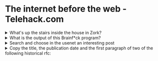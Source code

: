 # The internet before the web - Telehack.com
<details><summary>What's up the stairs inside the house in Zork?</summary>
<p>
Attic
There is a square brick here which feels like clay.
A large coil of rope is lying in the corner.
On a table is a nasty-looking knife.

![image](https://user-images.githubusercontent.com/84192821/214419105-d13039f2-3319-488d-94a1-a5d3ba8cf7a7.png)
![image (1)](https://user-images.githubusercontent.com/84192821/214419137-30350d71-b226-4221-b34c-88a3d661b656.png)
![image (2)](https://user-images.githubusercontent.com/84192821/214419216-f4925974-cdc6-47c4-941f-34acdda88ef2.png)
</p>
</details>

<details><summary>What is the output of this Brainf*ck program?</summary>
<p>
++++++++++[>+++++++>++++++++++>+++>+<<<<-]>++.>+.+++++++..+++.>++.<<+++++++++++++++.>.+++.------.--------.>+.>.
Hello World!

![image (3)](https://user-images.githubusercontent.com/84192821/214429724-487e57c7-6a63-4743-914d-acb1db3f0515.png)
</p>
</details>

<details><summary>Search and choose in the usenet an interesting post</summary>
<p>
Subject: mi and virtual functions/ambiguity

![image (4)](https://user-images.githubusercontent.com/84192821/214430714-d29efa16-1659-4187-b740-ac452e417274.png)
</p>
</details>

<details><summary>Copy the title, the publication date and the first paragraph of two of the following historical rfc:</summary>
<p>
  
- 318
![1a](https://user-images.githubusercontent.com/84192821/214432339-0179a799-ecbb-40c4-b1bf-1888372cbabb.png)
  
- 675
![1b](https://user-images.githubusercontent.com/84192821/214432675-42322a8e-d711-41c0-ba81-f9d6d7591d6b.png)

- 791
![1c](https://user-images.githubusercontent.com/84192821/214433070-47dc593b-5d91-45ae-ba85-e6cbaebe686d.png)

- 793
![1d](https://user-images.githubusercontent.com/84192821/214433122-3258fad3-7242-484f-a7eb-fa1bf0e0a72c.png)

- 819
![1e](https://user-images.githubusercontent.com/84192821/214433363-2c1f9cbd-70c3-4854-96be-78bc9b32f7be.png)

- 1034
![1f](https://user-images.githubusercontent.com/84192821/214433431-7a460fe9-9659-4362-b899-f85aadb44304.png)

- 1855
![1g](https://user-images.githubusercontent.com/84192821/214433728-bf965ba7-aa6c-490c-9a46-496f639f2414.png)

- 2324
![1h](https://user-images.githubusercontent.com/84192821/214433800-30b3635e-cc39-4069-89a3-9d643c120c90.png)

</p>
</details>
